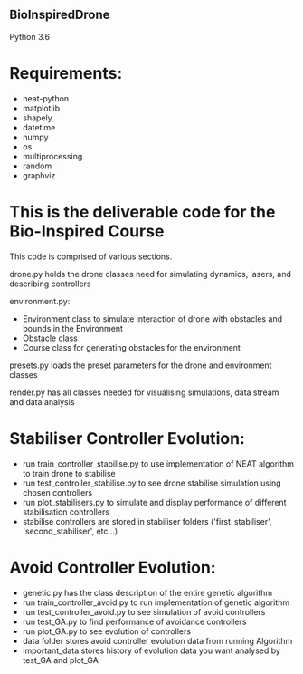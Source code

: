 ## BioInspiredDrone
Python 3.6

# Requirements:
- neat-python
- matplotlib
- shapely
- datetime
- numpy
- os
- multiprocessing
- random
- graphviz

# This is the deliverable code for the Bio-Inspired Course
This code is comprised of various sections.

drone.py holds the drone classes need for simulating dynamics, lasers, and describing controllers

environment.py:
  - Environment class to simulate interaction of drone with obstacles and bounds in the Environment
  - Obstacle class
  - Course class for generating obstacles for the environment

presets.py loads the preset parameters for the drone and environment classes

render.py has all classes needed for visualising simulations, data stream and data analysis

# Stabiliser Controller Evolution:
 - run train_controller_stabilise.py to use implementation of NEAT algorithm to train drone to stabilise
 - run test_controller_stabilise.py to see drone stabilise simulation using chosen controllers
 - run plot_stabilisers.py to simulate and display performance of different stabilisation controllers
 - stabilise controllers are stored in stabiliser folders ('first_stabiliser', 'second_stabiliser', etc...)

# Avoid Controller Evolution:
- genetic.py has the class description of the entire genetic algorithm
- run train_controller_avoid.py to run implementation of genetic algorithm
- run test_controller_avoid.py to see simulation of avoid controllers
- run test_GA.py to find performance of avoidance controllers
- run plot_GA.py to see evolution of controllers
- data folder stores avoid controller evolution data from running Algorithm
- important_data stores history of evolution data you want analysed by test_GA and plot_GA
